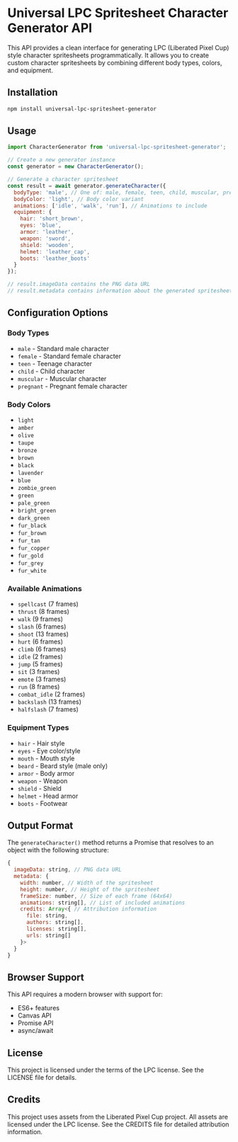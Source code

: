 # Universal LPC Spritesheet Character Generator API

This API provides a clean interface for generating LPC (Liberated Pixel Cup) style character spritesheets programmatically. It allows you to create custom character spritesheets by combining different body types, colors, and equipment.

## Installation

```bash
npm install universal-lpc-spritesheet-generator
```

## Usage

```javascript
import CharacterGenerator from 'universal-lpc-spritesheet-generator';

// Create a new generator instance
const generator = new CharacterGenerator();

// Generate a character spritesheet
const result = await generator.generateCharacter({
  bodyType: 'male', // One of: male, female, teen, child, muscular, pregnant
  bodyColor: 'light', // Body color variant
  animations: ['idle', 'walk', 'run'], // Animations to include
  equipment: {
    hair: 'short_brown',
    eyes: 'blue',
    armor: 'leather',
    weapon: 'sword',
    shield: 'wooden',
    helmet: 'leather_cap',
    boots: 'leather_boots'
  }
});

// result.imageData contains the PNG data URL
// result.metadata contains information about the generated spritesheet
```

## Configuration Options

### Body Types
- `male` - Standard male character
- `female` - Standard female character
- `teen` - Teenage character
- `child` - Child character
- `muscular` - Muscular character
- `pregnant` - Pregnant female character

### Body Colors
- `light`
- `amber`
- `olive`
- `taupe`
- `bronze`
- `brown`
- `black`
- `lavender`
- `blue`
- `zombie_green`
- `green`
- `pale_green`
- `bright_green`
- `dark_green`
- `fur_black`
- `fur_brown`
- `fur_tan`
- `fur_copper`
- `fur_gold`
- `fur_grey`
- `fur_white`

### Available Animations
- `spellcast` (7 frames)
- `thrust` (8 frames)
- `walk` (9 frames)
- `slash` (6 frames)
- `shoot` (13 frames)
- `hurt` (6 frames)
- `climb` (6 frames)
- `idle` (2 frames)
- `jump` (5 frames)
- `sit` (3 frames)
- `emote` (3 frames)
- `run` (8 frames)
- `combat_idle` (2 frames)
- `backslash` (13 frames)
- `halfslash` (7 frames)

### Equipment Types
- `hair` - Hair style
- `eyes` - Eye color/style
- `mouth` - Mouth style
- `beard` - Beard style (male only)
- `armor` - Body armor
- `weapon` - Weapon
- `shield` - Shield
- `helmet` - Head armor
- `boots` - Footwear

## Output Format

The `generateCharacter()` method returns a Promise that resolves to an object with the following structure:

```javascript
{
  imageData: string, // PNG data URL
  metadata: {
    width: number, // Width of the spritesheet
    height: number, // Height of the spritesheet
    frameSize: number, // Size of each frame (64x64)
    animations: string[], // List of included animations
    credits: Array<{ // Attribution information
      file: string,
      authors: string[],
      licenses: string[],
      urls: string[]
    }>
  }
}
```

## Browser Support

This API requires a modern browser with support for:
- ES6+ features
- Canvas API
- Promise API
- async/await

## License

This project is licensed under the terms of the LPC license. See the LICENSE file for details.

## Credits

This project uses assets from the Liberated Pixel Cup project. All assets are licensed under the LPC license. See the CREDITS file for detailed attribution information.
